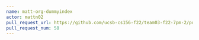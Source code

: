 ```yaml
---
name: matt-org-dummyindex
actor: mattn02
pull_request_url: https://github.com/ucsb-cs156-f22/team03-f22-7pm-2/pull/58
pull_request_num: 58
---
```


